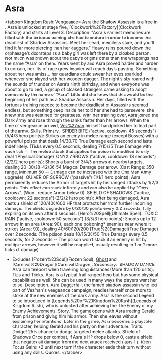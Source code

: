 # Asra

&lt;tabber&gt;Kingdom Rush: Vengeance=
Asra the Shadow Assassin is a free in . Asra is unlocked at stage five, [Clockwork%20Factory](Clockwork Factory) and starts at Level 3.
Description.
"Asra's earliest memories are filled with the tortuous training she had to endure in order to become the deadliest of Shadow Assassins. Meet her dead, merciless stare, and you'll find it far more piercing than her daggers."
Heavy rains poured down the orphanage’s doorsteps as a baby girl was left there by a cloaked person. Not much was known about the baby’s origins other than the wrappings had the name “Asra” on them.
Years went by and Asra proved harder and harder to contain, her fits of rage grew heavier with each day’s passing. Something about her was amiss... her guardians could swear her eyes sparkled whenever she played with her wooden dagger.
The night’s sky roared with the sounds of thunder on Asra’s ninth birthday, and when everyone was about to go to bed, a group of cloaked strangers came asking to adopt someone by the name of “Asra”.
Little did she know that this would be the beginning of her path as a Shadow Assassin.
Her days, filled with the tortuous training needed to become the deadliest of Assassins seemed endless, but something deep inside her told her she had to persevere, she knew she was destined for greatness.
With her training over, Asra joined the Dark Army and rose through the ranks faster than her arrows. When the time of vengeance arrived, [Vez%27nan](Vez’nan) himself handpicked her to lead part of the army.
Skills.
Primary.
 SPIDER BITE ("active, cooldown: 45 seconds") (5/4/3 hero points):
Strikes an enemy in melee range (except Bosses) with a powerful poison that deals 14/30/70 True Damage each second and lasts indefinitely. 
(Ticks every 0.5 seconds, dealing 7/15/35 True Damage with each tick -- The melee attack that applies the poison is modified to only deal 1 Physical Damage)
 ONYX ARROWS ("active, cooldown: 18 seconds") (2/2/2 hero points):
Shoots a burst of 3/4/5 arrows at nearby targets, dealing 20-30/28-42/36-54 Magical Damage per arrow.
(Cast Range: 350 range, Minimum 50 -- Damage can be increased with the One Man Army upgrade)
 QUIVER OF SORROW ("passive") (1/1/1 hero points):
Asra permanently reduces the Armor of targets hit by her ranged attacks by 1/2/3 points. This effect can stack infinitely and can also be applied by "Onyx Arrows".
(Won't reduce Armor below 0)
 SHIELD OF SHADOWS ("active, cooldown: 22 seconds") (2/2/2 hero points):
After being damaged, Asra casts a shield of 120/400/600 HP that protects her from further incoming damage. The shield degrades by 6/20/30 points every 0.2 seconds, fully expiring on its own after 4 seconds.
[Hero%20Spell](Ultimate Spell).
 TOXIC RAIN ("active, cooldown: 50 seconds") (3/3/3 hero points):
Shoots up to 12 arrows in an area (Area: 90), each one poisoning* enemies near where it strikes (Area: 90), dealing 40/60/120/200 [True%20Damage](True Damage) over 2 seconds.
(The poison deals 10/15/30/50 True Damage every 0.5 seconds, for 2 seconds -- The poison won't stack if an enemy is hit by multiple arrows, however it will be reapplied, usually resulting in 1 or 2 more ticks of damage)
* Excludes [Frozen%20Soul](Frozen Soul), [Ghost](Ghost) and [Carnival%20Dragon](Carnival Dragon).
Secondary.
 SHADOW DANCE
 Asra can teleport when travelling long distances (More than 120 units).
Tips and Tricks.
Asra is a typical frail ranged hero but has some physical capabilities as well. She can be used in many ways the players want her to be.
Description.
Asra Daggerfall, the famed shadow assassin who led part of Vez'nan's vengeance campaign, readies herself once more to strike at the new enemies of the dark army.
Asra is the second Legend to be introduced in [Legends%20of%20Kingdom%20Rush](Legends of Kingdom Rush), who is unlocked after achieving the The Enemy of my Enemy [Achievements](Achievements).
Story.
The game opens with Asra freeing Gerald from prison and giving him his armor. Then she leaves without explaining her intentions. Later in the game, Asra becomes a playable character, helping Gerald and his party on their adventure.
Traits.
Dodge! 
25% chance to dodge targeted melee attacks.
Shield of Shadows
Once per combat, if Asra's HP drops below 0, casts a shield that negates all damage from the next attack received (lasts 1 ).
Keen Focus 
Gains +2 until next turn if the character ends their turn without using any skills.
Quotes.
&lt;/tabber&gt;
